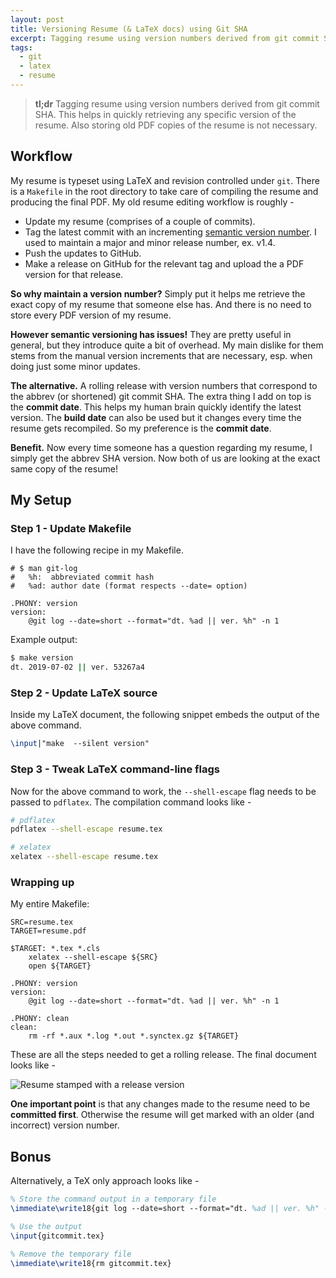 ```yaml
---
layout: post
title: Versioning Resume (& LaTeX docs) using Git SHA
excerpt: Tagging resume using version numbers derived from git commit SHA. This helps in quickly retrieving any specific version of the resume. Also storing old PDF copies of the resume is not necessary.
tags: 
  - git
  - latex
  - resume
---
```


> **tl;dr** Tagging resume using version numbers derived from git commit SHA. This helps in quickly retrieving any specific version of the resume. Also storing old PDF copies of the resume is not necessary.

## Workflow

My resume is typeset using LaTeX and revision controlled under `git`. There is a `Makefile` in the root directory to take care of compiling the resume and producing the final PDF. My old resume editing workflow is roughly -

* Update my resume (comprises of a couple of commits).
* Tag the latest commit with an incrementing [semantic version number](https://semver.org/). I used to maintain a major and minor release number, ex. v1.4.
* Push the updates to GitHub.
* Make a release on GitHub for the relevant tag and upload the a PDF version for that release.

**So why maintain a version number?** Simply put it helps me retrieve the exact copy of my resume that someone else has. And there is no need to store every PDF version of my resume.

**However semantic versioning has issues!** They are pretty useful in general, but they introduce quite a bit of overhead. My main dislike for them stems from the manual version increments that are necessary, esp. when doing just some minor updates.

**The alternative.** A rolling release with version numbers that correspond to the abbrev (or shortened) git commit SHA. The extra thing I add on top is the **commit date**. This helps my human brain quickly identify the latest version. The **build date** can also be used but it changes every time the resume gets recompiled. So my preference is the **commit date**.

**Benefit.** Now every time someone has a question regarding my resume, I simply get the abbrev SHA version. Now both of us are looking at the exact same copy of the resume!

## My Setup

### Step 1 - Update Makefile
I have the following recipe in my Makefile.

```make
# $ man git-log
#	%h:  abbreviated commit hash
#	%ad: author date (format respects --date= option)

.PHONY: version
version:
	@git log --date=short --format="dt. %ad || ver. %h" -n 1
```

Example output:
```bash
$ make version
dt. 2019-07-02 || ver. 53267a4
```

### Step 2 - Update LaTeX source

Inside my LaTeX document, the following snippet embeds the output of the above command.

```latex
\input|"make  --silent version"
```

### Step 3 - Tweak LaTeX command-line flags

Now for the above command to work, the `--shell-escape` flag needs to be passed to `pdflatex`. The compilation command looks like -
```bash
# pdflatex
pdflatex --shell-escape resume.tex

# xelatex
xelatex --shell-escape resume.tex
```

### Wrapping up

My entire Makefile:
```make
SRC=resume.tex
TARGET=resume.pdf

$TARGET: *.tex *.cls
	xelatex --shell-escape ${SRC}
	open ${TARGET}

.PHONY: version
version:
	@git log --date=short --format="dt. %ad || ver. %h" -n 1

.PHONY: clean
clean:
	rm -rf *.aux *.log *.out *.synctex.gz ${TARGET}
```

These are all the steps needed to get a rolling release. The final document looks like -

![Resume stamped with a release version]({{site.asset.post}}/20190705-resume.png)

**One important point** is that any changes made to the resume need to be **committed first**. Otherwise the resume will get marked with an older (and incorrect) version number.

## Bonus
Alternatively, a TeX only approach looks like -

```latex
% Store the command output in a temporary file
\immediate\write18{git log --date=short --format="dt. %ad || ver. %h" -n 1 >gitcommit.tex}

% Use the output
\input{gitcommit.tex}

% Remove the temporary file
\immediate\write18{rm gitcommit.tex}
```
